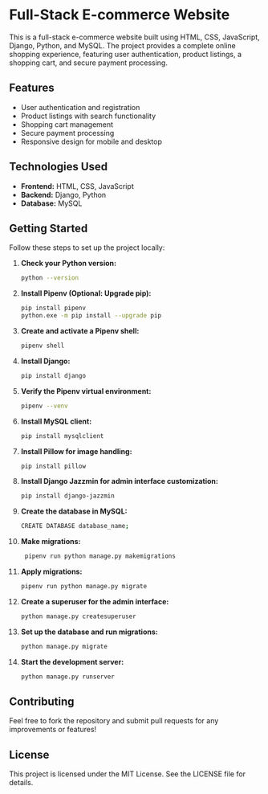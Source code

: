 # Full-Stack E-commerce Website

This is a full-stack e-commerce website built using HTML, CSS, JavaScript, Django, Python, and MySQL. The project provides a complete online shopping experience, featuring user authentication, product listings, a shopping cart, and secure payment processing.

## Features

- User authentication and registration
- Product listings with search functionality
- Shopping cart management
- Secure payment processing
- Responsive design for mobile and desktop

## Technologies Used

- **Frontend:** HTML, CSS, JavaScript
- **Backend:** Django, Python
- **Database:** MySQL

## Getting Started

Follow these steps to set up the project locally:

1. **Check your Python version:**
   ```bash
   python --version

2. **Install Pipenv (Optional: Upgrade pip):**
   ```bash
   pip install pipenv
   python.exe -m pip install --upgrade pip
   
3. **Create and activate a Pipenv shell:**
   ```bash
   pipenv shell

4. **Install Django:**
   ```bash
   pip install django

5. **Verify the Pipenv virtual environment:**
   ```bash
   pipenv --venv
   
6. **Install MySQL client:**
   ```bash
   pip install mysqlclient

7. **Install Pillow for image handling:**
   ```bash
   pip install pillow

8. **Install Django Jazzmin for admin interface customization:**
   ```bash
   pip install django-jazzmin

9. **Create the database in MySQL:**
   ```bash
   CREATE DATABASE database_name;

10. **Make migrations:**
    ```bash
     pipenv run python manage.py makemigrations

11. **Apply migrations:**
    ```bash
    pipenv run python manage.py migrate

12. **Create a superuser for the admin interface:**
    ```bash
    python manage.py createsuperuser

13. **Set up the database and run migrations:**
    ```bash
    python manage.py migrate

14. **Start the development server:**
    ```bash
    python manage.py runserver

## Contributing
Feel free to fork the repository and submit pull requests for any improvements or features!

## License
This project is licensed under the MIT License. See the LICENSE file for details.
